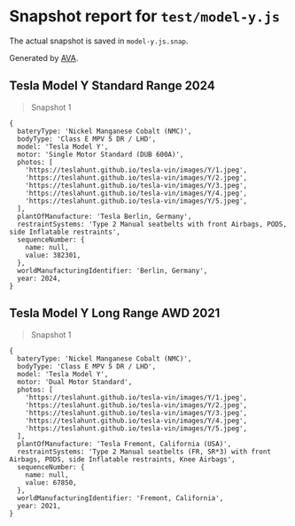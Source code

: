 # Snapshot report for `test/model-y.js`

The actual snapshot is saved in `model-y.js.snap`.

Generated by [AVA](https://avajs.dev).

## Tesla Model Y Standard Range 2024

> Snapshot 1

    {
      bateryType: 'Nickel Manganese Cobalt (NMC)',
      bodyType: 'Class E MPV 5 DR / LHD',
      model: 'Tesla Model Y',
      motor: 'Single Motor Standard (DUB 600A)',
      photos: [
        'https://teslahunt.github.io/tesla-vin/images/Y/1.jpeg',
        'https://teslahunt.github.io/tesla-vin/images/Y/2.jpeg',
        'https://teslahunt.github.io/tesla-vin/images/Y/3.jpeg',
        'https://teslahunt.github.io/tesla-vin/images/Y/4.jpeg',
        'https://teslahunt.github.io/tesla-vin/images/Y/5.jpeg',
      ],
      plantOfManufacture: 'Tesla Berlin, Germany',
      restraintSystems: 'Type 2 Manual seatbelts with front Airbags, PODS, side Inflatable restraints',
      sequenceNumber: {
        name: null,
        value: 382301,
      },
      worldManufacturingIdentifier: 'Berlin, Germany',
      year: 2024,
    }

## Tesla Model Y Long Range AWD 2021

> Snapshot 1

    {
      bateryType: 'Nickel Manganese Cobalt (NMC)',
      bodyType: 'Class E MPV 5 DR / LHD',
      model: 'Tesla Model Y',
      motor: 'Dual Motor Standard',
      photos: [
        'https://teslahunt.github.io/tesla-vin/images/Y/1.jpeg',
        'https://teslahunt.github.io/tesla-vin/images/Y/2.jpeg',
        'https://teslahunt.github.io/tesla-vin/images/Y/3.jpeg',
        'https://teslahunt.github.io/tesla-vin/images/Y/4.jpeg',
        'https://teslahunt.github.io/tesla-vin/images/Y/5.jpeg',
      ],
      plantOfManufacture: 'Tesla Fremont, California (USA)',
      restraintSystems: 'Type 2 Manual seatbelts (FR, SR*3) with front Airbags, PODS, side Inflatable restraints, Knee Airbags',
      sequenceNumber: {
        name: null,
        value: 67850,
      },
      worldManufacturingIdentifier: 'Fremont, California',
      year: 2021,
    }
